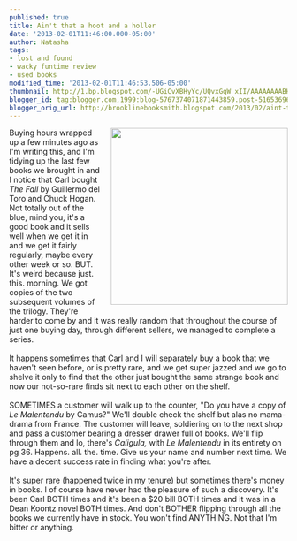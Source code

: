 ```yaml
---
published: true
title: Ain't that a hoot and a holler
date: '2013-02-01T11:46:00.000-05:00'
author: Natasha
tags:
- lost and found
- wacky funtime review
- used books
modified_time: '2013-02-01T11:46:53.506-05:00'
thumbnail: http://1.bp.blogspot.com/-UGiCvXBHyYc/UQvxGqW_xII/AAAAAAAABHY/aB-VtnnuZeg/s72-c/dalkey_ubc.jpg
blogger_id: tag:blogger.com,1999:blog-5767374071871443859.post-5165369683808487835
blogger_orig_url: http://brooklinebooksmith.blogspot.com/2013/02/aint-that-hoot-and-holler.html
---
```


<div class="separator" style="clear: both; text-align: center;"><a href="http://1.bp.blogspot.com/-UGiCvXBHyYc/UQvxGqW_xII/AAAAAAAABHY/aB-VtnnuZeg/s1600/dalkey_ubc.jpg" imageanchor="1" style="clear: right; float: right; margin-bottom: 1em; margin-left: 1em;"><img border="0" height="320" src="http://1.bp.blogspot.com/-UGiCvXBHyYc/UQvxGqW_xII/AAAAAAAABHY/aB-VtnnuZeg/s320/dalkey_ubc.jpg" width="320" /></a></div>Buying hours wrapped up a few minutes ago as I'm writing this, and I'm tidying up the last few books we brought in and I notice that Carl bought <i>The Fall </i>by Guillermo del Toro and Chuck Hogan. Not totally out of the blue, mind you, it's a good book and it sells well when we get it in and we get it fairly regularly, maybe every other week or so. BUT. It's weird because just. this. morning. We got copies of the two subsequent volumes of the trilogy. They're harder to come by and it was really random that throughout the course of just one buying day, through different sellers, we managed to complete a series.<br /><br />It happens sometimes that Carl and I will separately buy a book that we haven't seen before, or is pretty rare, and we get super jazzed and we go to shelve it only to find that the other just bought the same strange book and now our not-so-rare finds sit next to each other on the shelf.<br /><br />SOMETIMES a customer will walk up to the counter, "Do you have a copy of <i>Le Malentendu</i>&nbsp;by Camus?" We'll double check the shelf but alas no mama-drama from France. The customer will leave, soldiering on to the next shop and pass a customer bearing a dresser drawer full of books. We'll flip through them and lo, there's <i>Caligula,</i>&nbsp;with <i>Le Malentendu </i>in its entirety on pg 36. Happens. all. the. time. Give us your name and number next time. We have a decent success rate in finding what you're after.<br /><br />It's super rare (happened twice in my tenure) but sometimes there's money in books. I of course have never had the pleasure of such a discovery. It's been Carl BOTH times and it's been a $20 bill BOTH times and it was in a Dean Koontz novel BOTH times. And don't BOTHER flipping through all the books we currently have in stock. You won't find ANYTHING. Not that I'm bitter or anything.